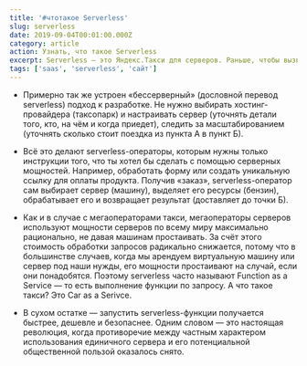```yaml
---
title: '#чтотакое Serverless'
slug: serverless
date: 2019-09-04T00:01:00.000Z
category: article
action: Узнать, что такое Serverless
excerpt: Serverless — это Яндекс.Такси для серверов. Раньше, чтобы вызвать такси, нужно было выбрать таксопарк, позвонить, пообщаться с человеком-оператором, точно назвать адрес и согласовать время подачи. Сейчас можно вызвать такси одной командой.
tags: ['saas', 'serverless', 'сайт']
---
```


- Примерно так же устроен «бессерверный» (дословной перевод serverless) подход к разработке. Не нужно выбирать хостинг-провайдера (таксопарк) и настраивать сервер (уточнять детали того, кто, на чём и когда приедет), следить за масштабированием (уточнять сколько стоит поездка из пункта А в пункт Б).

- Всё это делают serverless-операторы, которым нужны только инструкции того, что ты хотел бы сделать с помощью серверных мощностей. Например, обработать форму или создать уникальную ссылку для оплаты продукта. Получив «заказ», serverless-оператор сам выбирает сервер (машину), выделяет его ресурсы (бензин), обрабатывает его и возвращает результат (доставляет до точки Б).

- Как и в случае с мегаоператорами такси, мегаоператоры серверов используют мощности серверов по всему миру максимально рационально, не давая машинам простаивать. За счёт этого стоимость обработки запросов радикально снижается, потому что в большинстве случаев, когда мы арендуем виртуальную машину или сервер под наши нужды, его мощности простаивают на случай, если они понадобятся. Поэтому serverless часто называют Function as a Service — то есть выполнение функции по запросу. А что такое такси? Это Car as a Serivce.

- В сухом остатке — запустить serverless-функции получается быстрее, дешевле и безопаснее. Одним словом — это настоящая революция, когда противоречие между частным характером использования единичного сервера и его потенциальной общественной пользой оказалось снято.
